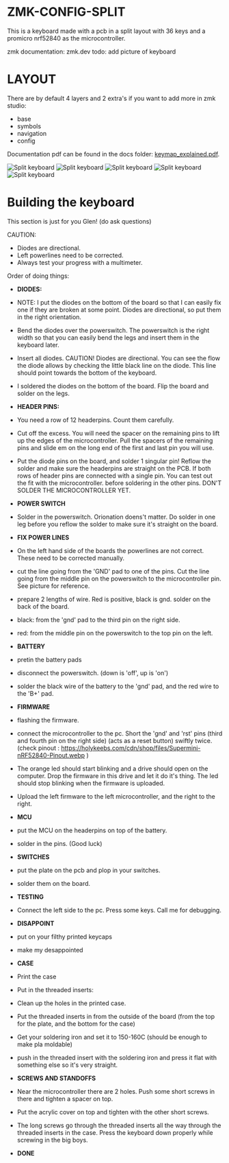 # ZMK-CONFIG-SPLIT 

This is a keyboard made with a pcb in a split layout with 36 keys and a promicro nrf52840 as the microcontroller.

zmk documentation: zmk.dev
todo: add picture of keyboard


# LAYOUT

There are by default 4 layers and 2 extra's if you want to add more in zmk studio:
* base 
* symbols
* navigation
* config

Documentation pdf can be found in the docs folder: [keymap_explained.pdf](https://github.com/lander03xD/zmk-config-split/blob/main/docs/keymap_explained.pdf).


![Split keyboard](./github-images/SplitKeyboard_Lander03xD_01.png)
![Split keyboard](./github-images/SplitKeyboard_Lander03xD_02.png)
![Split keyboard](./github-images/SplitKeyboard_Lander03xD_03.png)
![Split keyboard](./github-images/SplitKeyboard_Lander03xD_04.png)
![Split keyboard](./github-images/SplitKeyboard_Lander03xD_05.png)

# Building the keyboard

This section is just for you Glen! (do ask questions)

CAUTION:
* Diodes are directional.
* Left powerlines need to be corrected.
* Always test your progress with a multimeter. 

Order of doing things:
 
* **DIODES:**
* NOTE: I put the diodes on the bottom of the board so that I can easily fix one if they are broken at some point. Diodes are directional, so put them in the right orientation.
* Bend the diodes over the powerswitch. The powerswitch is the right width so that you can easily bend the legs and insert them in the keyboard later.
* Insert all diodes. CAUTION! Diodes are directional. You can see the flow the diode allows by checking the little black line on the diode. This line should point towards the bottom of the keyboard.
* I soldered the diodes on the bottom of the board. Flip the board and solder on the legs. 
* **HEADER PINS:**
* You need a row of 12 headerpins. Count them carefully. 
* Cut off the excess. You will need the spacer on the remaining pins to lift up the edges of the microcontroller. Pull the spacers of the remaining pins and slide em on the long end of the first and last pin you will use.
* Put the diode pins on the board, and solder 1 singular pin! Reflow the solder and make sure the headerpins are straight on the PCB. If both rows of header pins are connected with a single pin. You can test out the fit with the microcontroller. before soldering in the other pins. DON'T SOLDER THE MICROCONTROLLER YET.
* **POWER SWITCH**
* Solder in the powerswitch. Orionation doens't matter. Do solder in one leg before you reflow the solder to make sure it's straight on the board.
* **FIX POWER LINES**
* On the left hand side of the boards the powerlines are not correct. These need to be corrected manually.
* cut the line going from the 'GND' pad to one of the pins. Cut the line going from the middle pin on the powerswitch to the microcontroller pin. See picture for reference.
* prepare 2 lengths of wire. Red is positive, black is gnd. solder on the back of the board.
* black: from the 'gnd' pad to the third pin on the right side. 
* red: from the middle pin on the powerswitch to the top pin on the left. 
* **BATTERY**
* pretin the battery pads
* disconnect the powerswitch. (down is 'off', up is 'on')
* solder the black wire of the battery to the 'gnd' pad, and the red wire to the 'B+' pad.
* **FIRMWARE**
* flashing the firmware. 
* connect the microcontroller to the pc. Short the 'gnd' and 'rst' pins (third and fourth pin on the right side) (acts as a reset button) swiftly twice. (check pinout : https://holykeebs.com/cdn/shop/files/Supermini-nRF52840-Pinout.webp )
* The orange led should start blinking and a drive should open on the computer. Drop the firmware in this drive and let it do it's thing. The led should stop blinking when the firmware is uploaded.
* Upload the left firmware to the left microcontroller, and the right to the right.
* **MCU**
* put the MCU on the headerpins on top of the battery. 
* solder in the pins. (Good luck) 
* **SWITCHES** 
* put the plate on the pcb and plop in your switches. 
* solder them on the board. 
* **TESTING**
* Connect the left side to the pc. Press some keys. Call me for debugging. 
* **DISAPPOINT**
* put on your filthy printed keycaps
* make my desappointed 
* **CASE**
* Print the case
* Put in the threaded inserts: 
* Clean up the holes in the printed case. 
* Put the threaded inserts in from the outside of the board (from the top for the plate, and the bottom for the case)
* Get your soldering iron and set it to 150-160C (should be enough to make pla moldable)
* push in the threaded insert with the soldering iron and press it flat with something else so it's very straight.
* **SCREWS AND STANDOFFS**
* Near the microcontroller there are 2 holes. Push some short screws in there and tighten a spacer on top.
* Put the acrylic cover on top and tighten with the other short screws.
* The long screws go through the threaded inserts all the way through the threaded inserts in the case. Press the keyboard down properly while screwing in the big boys. 

* **DONE**
 


